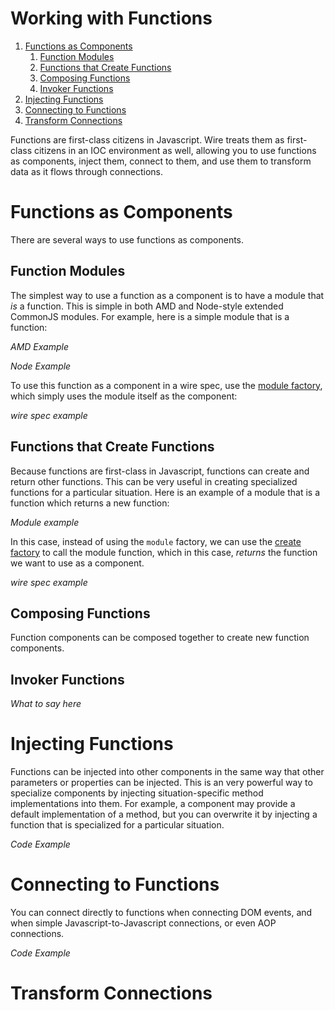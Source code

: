 # Working with Functions

1. [Functions as Components](#functions-as-components)
	1. [Function Modules](#function-modules)
	1. [Functions that Create Functions](#functions-that-create-functions)
	1. [Composing Functions](#composing-functions)
	1. [Invoker Functions](#invoker-functions)
1. [Injecting Functions](#injecting-functions)
1. [Connecting to Functions](#connecting-to-functions)
1. [Transform Connections](#transform-connections)

Functions are first-class citizens in Javascript. Wire treats them as first-class citizens in an IOC environment as well, allowing you to use functions as components, inject them, connect to them, and use them to transform data as it flows through connections.

# Functions as Components

There are several ways to use functions as components.

## Function Modules

The simplest way to use a function as a component is to have a module that *is* a function.  This is simple in both AMD and Node-style extended CommonJS modules.  For example, here is a simple module that is a function:

*AMD Example*

*Node Example*

To use this function as a component in a wire spec, use the [module factory](connections.md#module), which simply uses the module itself as the component:

*wire spec example*

## Functions that Create Functions

Because functions are first-class in Javascript, functions can create and return other functions.  This can be very useful in creating specialized functions for a particular situation.  Here is an example of a module that is a function which returns a new function:

*Module example*

In this case, instead of using the `module` factory, we can use the [create factory](connections.md#create) to call the module function, which in this case, *returns* the function we want to use as a component.

*wire spec example*

## Composing Functions

Function components can be composed together to create new function components.  

## Invoker Functions

*What to say here*

# Injecting Functions

Functions can be injected into other components in the same way that other parameters or properties can be injected.  This is an very powerful way to specialize components by injecting situation-specific method implementations into them.  For example, a component may provide a default implementation of a method, but you can overwrite it by injecting a function that is specialized for a particular situation.

*Code Example*

# Connecting to Functions

You can connect directly to functions when connecting DOM events, and when simple Javascript-to-Javascript connections, or even AOP connections.

*Code Example*

# Transform Connections

